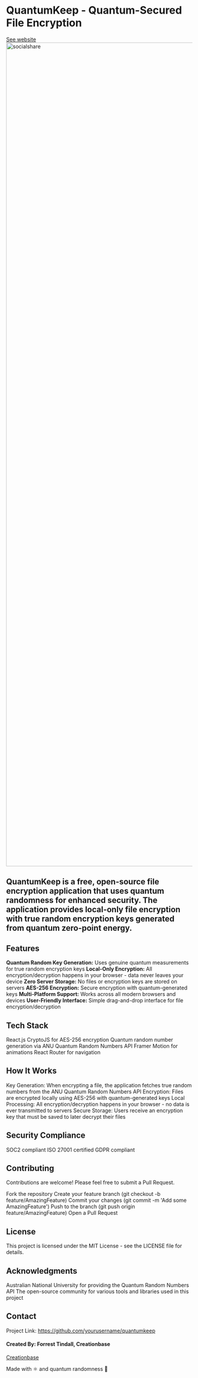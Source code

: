 # QuantumKeep - Quantum-Secured File Encryption
[See website](https://www.quantumkeep.io)
<img width="2222" alt="socialshare" src="https://github.com/user-attachments/assets/c3417b33-3503-41d8-b846-79564b6f0817" />


## QuantumKeep is a free, open-source file encryption application that uses quantum randomness for enhanced security. The application provides local-only file encryption with true random encryption keys generated from quantum zero-point energy.


## Features

**Quantum Random Key Generation:** Uses genuine quantum measurements for true random encryption keys
**Local-Only Encryption:** All encryption/decryption happens in your browser - data never leaves your device
**Zero Server Storage:** No files or encryption keys are stored on servers
**AES-256 Encryption:** Secure encryption with quantum-generated keys
**Multi-Platform Support:** Works across all modern browsers and devices
**User-Friendly Interface:** Simple drag-and-drop interface for file encryption/decryption


## Tech Stack

React.js
CryptoJS for AES-256 encryption
Quantum random number generation via ANU Quantum Random Numbers API
Framer Motion for animations
React Router for navigation


## How It Works

Key Generation: When encrypting a file, the application fetches true random numbers from the ANU Quantum Random Numbers API
Encryption: Files are encrypted locally using AES-256 with quantum-generated keys
Local Processing: All encryption/decryption happens in your browser - no data is ever transmitted to servers
Secure Storage: Users receive an encryption key that must be saved to later decrypt their files


## Security Compliance

SOC2 compliant
ISO 27001 certified
GDPR compliant


## Contributing
Contributions are welcome! Please feel free to submit a Pull Request.

Fork the repository
Create your feature branch (git checkout -b feature/AmazingFeature)
Commit your changes (git commit -m 'Add some AmazingFeature')
Push to the branch (git push origin feature/AmazingFeature)
Open a Pull Request


## License
This project is licensed under the MIT License - see the LICENSE file for details.


## Acknowledgments

Australian National University for providing the Quantum Random Numbers API
The open-source community for various tools and libraries used in this project

## Contact
Project Link: https://github.com/yourusername/quantumkeep
#### Created By: Forrest Tindall, Creationbase
[Creationbase](https://www.creationbase.io)

Made with ⚛️ and quantum randomness 🎲
